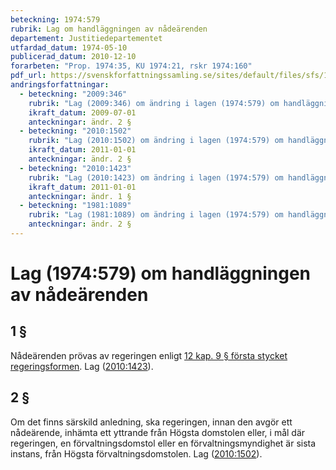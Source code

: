 ```yaml
---
beteckning: 1974:579
rubrik: Lag om handläggningen av nådeärenden
departement: Justitiedepartementet
utfardad_datum: 1974-05-10
publicerad_datum: 2010-12-10
forarbeten: "Prop. 1974:35, KU 1974:21, rskr 1974:160"
pdf_url: https://svenskforfattningssamling.se/sites/default/files/sfs/1974-05/SFS1974-579.pdf
andringsforfattningar:
  - beteckning: "2009:346"
    rubrik: "Lag (2009:346) om ändring i lagen (1974:579) om handläggningen av nådeärenden"
    ikraft_datum: 2009-07-01
    anteckningar: ändr. 2 §
  - beteckning: "2010:1502"
    rubrik: "Lag (2010:1502) om ändring i lagen (1974:579) om handläggningen av nådeärenden"
    ikraft_datum: 2011-01-01
    anteckningar: ändr. 2 §
  - beteckning: "2010:1423"
    rubrik: "Lag (2010:1423) om ändring i lagen (1974:579) om handläggningen av nådeärenden"
    ikraft_datum: 2011-01-01
    anteckningar: ändr. 1 §
  - beteckning: "1981:1089"
    rubrik: "Lag (1981:1089) om ändring i lagen (1974:579) om handläggningen av nådeärenden"
    anteckningar: ändr. 2 §
---
```


# Lag (1974:579) om handläggningen av nådeärenden

## 1 §

Nådeärenden prövas av regeringen enligt [12 kap. 9 § första stycket regeringsformen](https://selex.se/eli/sfs/1974/152#kap12.9). Lag ([2010:1423](https://selex.se/eli/sfs/2010/1423)).

## 2 §

Om det finns särskild anledning, ska regeringen, innan den avgör ett nådeärende, inhämta ett yttrande från Högsta domstolen eller, i mål där regeringen, en förvaltningsdomstol eller en förvaltningsmyndighet är sista instans, från Högsta förvaltningsdomstolen. Lag ([2010:1502](https://selex.se/eli/sfs/2010/1502)).